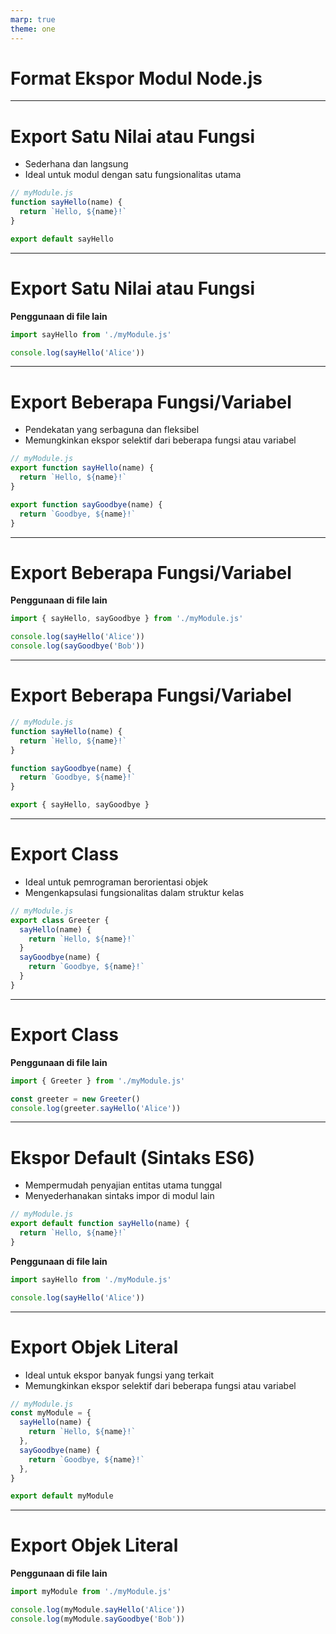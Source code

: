 ```yaml
---
marp: true
theme: one
---
```


# Format Ekspor Modul Node.js

---

# Export Satu Nilai atau Fungsi

- Sederhana dan langsung
- Ideal untuk modul dengan satu fungsionalitas utama

```javascript
// myModule.js
function sayHello(name) {
  return `Hello, ${name}!`
}

export default sayHello
```

---

# Export Satu Nilai atau Fungsi

**Penggunaan di file lain**

```javascript
import sayHello from './myModule.js'

console.log(sayHello('Alice'))
```

---

# Export Beberapa Fungsi/Variabel

- Pendekatan yang serbaguna dan fleksibel
- Memungkinkan ekspor selektif dari beberapa fungsi atau variabel

```javascript
// myModule.js
export function sayHello(name) {
  return `Hello, ${name}!`
}

export function sayGoodbye(name) {
  return `Goodbye, ${name}!`
}
```

---

# Export Beberapa Fungsi/Variabel

**Penggunaan di file lain**

```javascript
import { sayHello, sayGoodbye } from './myModule.js'

console.log(sayHello('Alice'))
console.log(sayGoodbye('Bob'))
```

---

# Export Beberapa Fungsi/Variabel

```javascript
// myModule.js
function sayHello(name) {
  return `Hello, ${name}!`
}

function sayGoodbye(name) {
  return `Goodbye, ${name}!`
}

export { sayHello, sayGoodbye }
```

---

# Export Class

- Ideal untuk pemrograman berorientasi objek
- Mengenkapsulasi fungsionalitas dalam struktur kelas

```javascript
// myModule.js
export class Greeter {
  sayHello(name) {
    return `Hello, ${name}!`
  }
  sayGoodbye(name) {
    return `Goodbye, ${name}!`
  }
}
```

---

# Export Class

**Penggunaan di file lain**

```javascript
import { Greeter } from './myModule.js'

const greeter = new Greeter()
console.log(greeter.sayHello('Alice'))
```

---

# Ekspor Default (Sintaks ES6)

- Mempermudah penyajian entitas utama tunggal
- Menyederhanakan sintaks impor di modul lain

```javascript
// myModule.js
export default function sayHello(name) {
  return `Hello, ${name}!`
}
```

**Penggunaan di file lain**

```javascript
import sayHello from './myModule.js'

console.log(sayHello('Alice'))
```

---

# Export Objek Literal

- Ideal untuk ekspor banyak fungsi yang terkait
- Memungkinkan ekspor selektif dari beberapa fungsi atau variabel

```javascript
// myModule.js
const myModule = {
  sayHello(name) {
    return `Hello, ${name}!`
  },
  sayGoodbye(name) {
    return `Goodbye, ${name}!`
  },
}

export default myModule
```

---

# Export Objek Literal

**Penggunaan di file lain**

```javascript
import myModule from './myModule.js'

console.log(myModule.sayHello('Alice'))
console.log(myModule.sayGoodbye('Bob'))
```
